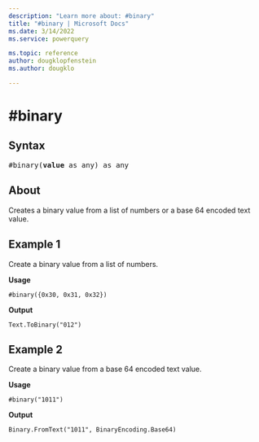 ```yaml
---
description: "Learn more about: #binary"
title: "#binary | Microsoft Docs"
ms.date: 3/14/2022
ms.service: powerquery

ms.topic: reference
author: dougklopfenstein
ms.author: dougklo

---
```

# #binary
## Syntax

<pre>
#binary(<b>value</b> as any) as any
</pre>

## About

Creates a binary value from a list of numbers or a base 64 encoded text value.

## Example 1

Create a binary value from a list of numbers.

**Usage**

```powerquery-m
#binary({0x30, 0x31, 0x32})
```

**Output**

`Text.ToBinary("012")`

## Example 2

Create a binary value from a base 64 encoded text value.

**Usage**

```powerquery-m
#binary("1011")
```

**Output**

`Binary.FromText("1011", BinaryEncoding.Base64)`

